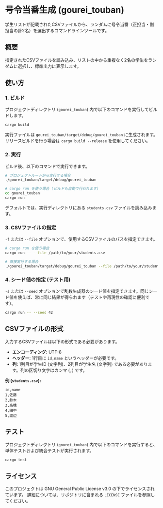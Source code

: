 # 号令当番生成 (gourei_touban)

学生リストが記載されたCSVファイルから、ランダムに号令当番（正担当・副担当の計2名）を選出するコマンドラインツールです。

## 概要

指定されたCSVファイルを読み込み、リストの中から重複なく2名の学生をランダムに選択し、標準出力に表示します。

## 使い方

### 1. ビルド

プロジェクトディレクトリ (`gourei_touban`) 内で以下のコマンドを実行してビルドします。

```bash
cargo build
```

実行ファイルは `gourei_touban/target/debug/gourei_touban` に生成されます。リリースビルドを行う場合は `cargo build --release` を使用してください。

### 2. 実行

ビルド後、以下のコマンドで実行できます。

```bash
# プロジェクトルートから実行する場合
./gourei_touban/target/debug/gourei_touban

# cargo run を使う場合 (ビルドも自動で行われます)
cd gourei_touban
cargo run
```

デフォルトでは、実行ディレクトリにある `students.csv` ファイルを読み込みます。

### 3. CSVファイルの指定

`-f` または `--file` オプションで、使用するCSVファイルのパスを指定できます。

```bash
# cargo run を使う場合
cargo run -- --file /path/to/your/students.csv

# 直接実行する場合
./gourei_touban/target/debug/gourei_touban --file /path/to/your/students.csv
```

### 4. シード値の指定 (テスト用)

`-s` または `--seed` オプションで乱数生成器のシード値を指定できます。同じシード値を使えば、常に同じ結果が得られます（テストや再現性の確認に便利です）。

```bash
cargo run -- --seed 42
```

## CSVファイルの形式

入力するCSVファイルは以下の形式である必要があります。

*   **エンコーディング:** UTF-8
*   **ヘッダー:** 1行目に `id,name` というヘッダーが必要です。
*   **列:** 1列目が学生ID (文字列)、2列目が学生名 (文字列) である必要があります。列の区切り文字はカンマ (`,`) です。

**例 (`students.csv`):**

```csv
id,name
1,佐藤
2,鈴木
3,高橋
4,田中
5,渡辺
```

## テスト

プロジェクトディレクトリ (`gourei_touban`) 内で以下のコマンドを実行すると、単体テストおよび統合テストが実行されます。

```bash
cargo test
```

## ライセンス

このプロジェクトは GNU General Public License v3.0 の下でライセンスされています。
詳細については、リポジトリに含まれる `LICENSE` ファイルを参照してください。
